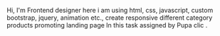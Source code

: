 Hi, I'm Frontend designer here i am using html, css, javascript, custom bootstrap, jquery, animation  etc., create responsive 
different category products promoting landing page 
In this task assigned by Pupa clic .

